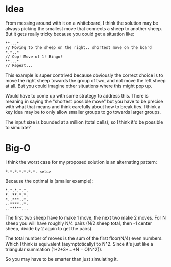 # Idea
From messing around with it on a whiteboard, I think
the solution may be always picking the smallest move
that connects a sheep to another sheep. But it gets
really tricky because you could get a situation like:
```
**...*
// Moving to the sheep on the right.. shortest move on the board
*.*..*
// Oop! Move of 1! Bingo!
**...*
// Repeat...
```
This example is super contrived because obviously the
correct choice is to move the right sheep towards the
group of two, and not move the left sheep at all. But
you could imagine other situations where this might
pop up. 

Would have to come up with some strategy to address this.
There is meaning in saying the "shortest possible move"
but you have to be precise with what that means and think
carefully about how to break ties. I think a key idea may
be to only allow smaller groups to go towards larger groups.

The input size is bounded at a million (total cells), so
I think it'd be possible to simulate?

# Big-O
I think the worst case for my proposed solution is an alternating pattern:
```
*.*.*.*.*.*.*. <etc>
```
Because the optimal is (smaller example):
```
*.*.*.*.*.
*..**.*.*.
*..***..*.
..****..*.
..*****...
```
The first two sheep have to make 1 move, the next two make 2 moves.
For N sheep you will have roughly N/4 pairs (N/2 sheep total, then
-1 center sheep, divide by 2 again to get the pairs).

The total number of moves is the sum of the first floor(N/4) even
numbers. Which I think is equivalent (asymptotically) to N^2. Since
it's just like a triangular summation (1+2+3+...+N = O(N^2)).

So you may have to be smarter than just simulating it.
